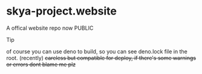 # skya-project.website
A offical website repo now PUBLIC

> [!TIP]
> of course you can use deno to build, so you can see deno.lock file in the root. (recently)
> ~~careless but compatible for deploy, if there's some warnings or errors dont blame me plz~~